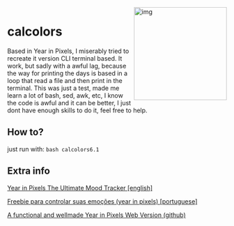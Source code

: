 <img src="https://i.imgur.com/t431quH.jpg" alt="img" height="213px" align="right"/>

# calcolors
Based in Year in Pixels, I miserably tried to recreate it version CLI terminal based. It work, but sadly with a awful lag, because the way for printing the days is based in a loop that read a file and then print in the terminal. This was just a test, made me learn a lot of bash, sed, awk, etc, I know the code is awful and it can be better, I just dont have enough skills to do it, feel free to help.

## How to?
just run with: `bash calcolors6.1`

## Extra info
<a href="https://littlecoffeefox.com/year-in-pixels/">Year in Pixels The Ultimate Mood Tracker [english]</a><p>
<a href="http://www.atravesdalinha.com.br/2017/01/freebie-para-controlar-suas-emocoes.html">Freebie para controlar suas emoções (year in pixels) [portuguese]</a><p>
<a href="https://year-in-pixels.glitch.me/">A functional and wellmade Year in Pixels Web Version</a><a href="https://github.com/kinduff/year-in-pixels"> (github)</a>
